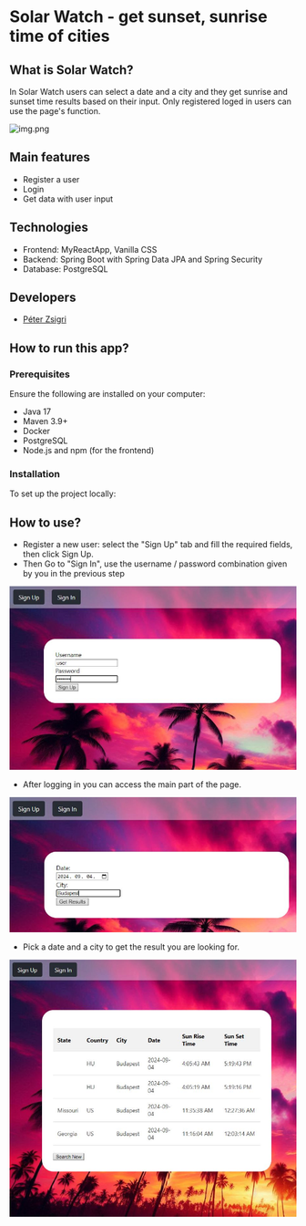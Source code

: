 # Solar Watch - get sunset, sunrise time of cities

## What is Solar Watch?

In Solar Watch users can select a date and a city and they get sunrise and sunset time results based on their input. Only registered loged in users can use the page's function.

![img.png](screenshots/img.png)

## Main features

- Register a user
- Login
- Get data with user input

## Technologies
- Frontend: MyReactApp, Vanilla CSS
- Backend: Spring Boot with Spring Data JPA and Spring Security
- Database: PostgreSQL

## Developers
- [Péter Zsigri](https://github.com/ZsigriPeter)

## How to run this app?
### Prerequisites

Ensure the following are installed on your computer:
- Java 17
- Maven 3.9+
- Docker
- PostgreSQL
- Node.js and npm (for the frontend)

### Installation
To set up the project locally:

[//]: # (TODO - Check correctness of text below)
## How to use?  
- Register a new user: select the "Sign Up" tab and fill the required fields, then click Sign Up.
- Then Go to "Sign In", use the username / password combination given by you in the previous step

![srcs1.jpg](screenshots/srcs1.jpg)

- After logging in you can access the main part of the page.

![srcs2.jpg](screenshots/srcs2.JPG)

- Pick a date and a city to get the result you are looking for.

![srcs3.jpg](screenshots/srcs3.JPG)

